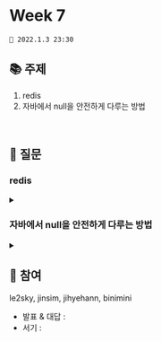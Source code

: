 # Week 7

```
📅 2022.1.3 23:30
```

## 📚 주제

1. redis
2. 자바에서 null을 안전하게 다루는 방법

<br/>

## 📝 질문

### redis

<details>
<summary></summary>
<div markdown="1">
 
<br/>
  
</div>
</details>
  
### 자바에서 null을 안전하게 다루는 방법

<details>
<summary></summary>
<div markdown="1">
 
<br/>
  
</div>
</details>

## 👥 참여

le2sky, jinsim, jihyehann, binimini

- 발표 & 대답 : 
- 서기 :
